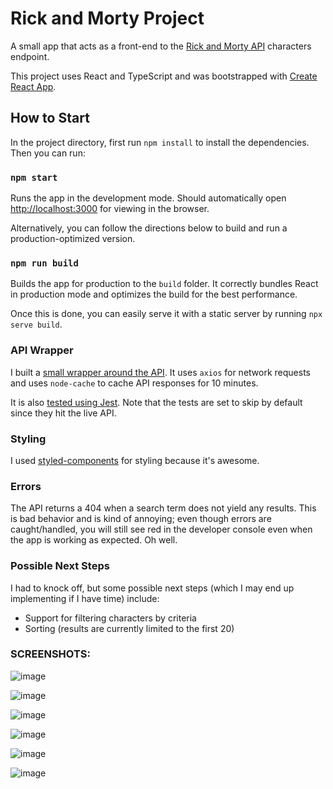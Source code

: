 # Rick and Morty Project

A small app that acts as a front-end to the [Rick and Morty API](https://rickandmortyapi.com/api/character/)
characters endpoint.

This project uses React and TypeScript and was bootstrapped with
[Create React App](https://github.com/facebook/create-react-app).

## How to Start

In the project directory, first run `npm install` to install the dependencies. Then you can run:

### `npm start`

Runs the app in the development mode. Should automatically open
[http://localhost:3000](http://localhost:3000) for viewing in the browser.

Alternatively, you can follow the directions below to build and run a production-optimized version.

### `npm run build`

Builds the app for production to the `build` folder. It correctly bundles React in production mode
and optimizes the build for the best performance.

Once this is done, you can easily serve it with a static server by running `npx serve build`.

### API Wrapper

I built a [small wrapper around the API](src/lib/api.ts). It uses `axios` for network requests and
uses `node-cache` to cache API responses for 10 minutes.

It is also [tested using Jest](src/lib/api.test.ts). Note that the tests are set to skip by default
since they hit the live API.

### Styling

I used [styled-components](https://www.styled-components.com/) for styling because it's awesome.

### Errors

The API returns a 404 when a search term does not yield any results. This is bad behavior and is
kind of annoying; even though errors are caught/handled, you will still see red in the developer
console even when the app is working as expected. Oh well.

### Possible Next Steps

I had to knock off, but some possible next steps (which I may end up implementing if I have time)
include:

- Support for filtering characters by criteria
- Sorting (results are currently limited to the first 20)

### SCREENSHOTS:

![image](https://user-images.githubusercontent.com/13505191/71450407-4b8fb980-2787-11ea-92c7-38f1129ee4f1.png)

![image](https://user-images.githubusercontent.com/13505191/71450411-59453f00-2787-11ea-9765-3bcec209b420.png)

![image](https://user-images.githubusercontent.com/13505191/71450413-5fd3b680-2787-11ea-8062-0ddcf62c334b.png)

![image](https://user-images.githubusercontent.com/13505191/71450414-64986a80-2787-11ea-9a86-5ca06e0ddb89.png)

![image](https://user-images.githubusercontent.com/13505191/71450415-69f5b500-2787-11ea-9e37-74995e2fd185.png)

![image](https://user-images.githubusercontent.com/13505191/71450417-6e21d280-2787-11ea-9bb2-69f40736bcab.png)
